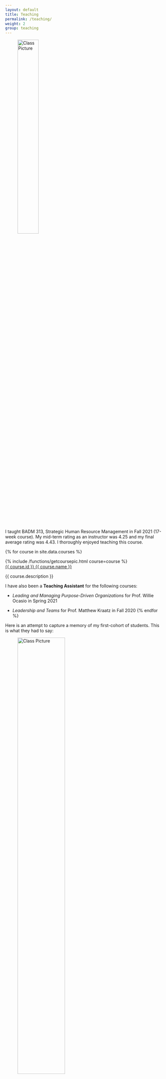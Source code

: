 ```yaml
---
layout: default
title: Teaching
permalink: /teaching/
weight: 2
group: teaching
---
```


<figure>
	<img style="display=inline" width="40%" src="{{ "/resources/images/courses/IMG_3923.png" |  prepend: site.baseurl }}" alt="Class Picture" />
</figure>

I taught BADM 313, Strategic Human Resource Management in Fall 2021 (17-week course). My mid-term rating as an instructor was 4.25 and my final average rating was 4.43. I thoroughly enjoyed teaching this course.

{% for course in site.data.courses %}
<div class="row" name="{{ course.id }}">
  <div class="row-pic">
		{% include /functions/getcoursepic.html course=course %}
	</div>
	<div class="row-info">
    <a href="{{ course.website | default: "#" }}" target="_blank">{{ course.id }} {{ course.name }}</a>
		<p>
      {{ course.description }}
    </p>
	</div>
</div>

I have also been a **Teaching Assistant** for the following courses: 
* *Leading and Managing Purpose-Driven Organizations* for Prof. Willie Ocasio in Spring 2021
             
* *Leadership and Teams* for Prof. Matthew Kraatz in Fall 2020
{% endfor %}

Here is an attempt to capture a memory of my first-cohort of students. This is what they had to say:
<figure>
	<img style="display=inline" width="60%" src="{{ "/resources/images/courses/IMG_3911.png" |  prepend: site.baseurl }}" alt="Class Picture" />
</figure>

*" She did an amazing job with preparation and filled each class with perfect amount of content. I loved all the connections made to real life events from 2021 as it added immersion."\
" I enjoyed this instructor a great deal, she was awesome and always offered great instruction and feedback."\
" Deepika was very passionate about course content and seemed to have extensive knowledge on the topics. This made asking questions comfortable and always warranted an elaborate response."*\
And yet the best one was... *" She really cares."*.

